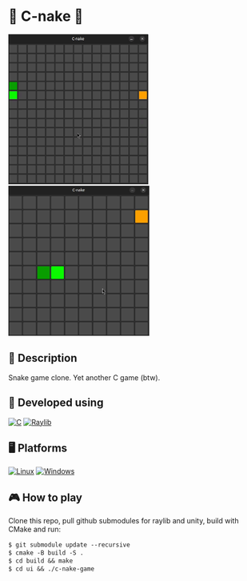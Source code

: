 # 🐍 **C-nake** 🥕

<img src="ui/examples/demo-2.gif" height="300"> <img src="ui/examples/demo-1.gif" height="300">

## 📃 Description

Snake game clone. Yet another C game (btw).

## 🔧 Developed using

[![C](https://img.shields.io/badge/C-black?style=for-the-badge&logo=c&logoColor=black&labelColor=orange)](#)
[![Raylib](https://img.shields.io/badge/raylib-black?style=for-the-badge&logo=raylib&logoColor=black&labelColor=orange)](#)

## 🖥️ Platforms

[![Linux](https://img.shields.io/badge/Linux-black?style=for-the-badge&logo=Linux&logoColor=black&labelColor=orange)](#)
[![Windows](https://img.shields.io/badge/Windows-black?style=for-the-badge&logo=Windows&logoColor=black&labelColor=orange)](#)

## 🎮 **How to play**

Clone this repo, pull github submodules for raylib and unity, build with CMake and run:

```
$ git submodule update --recursive
$ cmake -B build -S .
$ cd build && make
$ cd ui && ./c-nake-game
```
